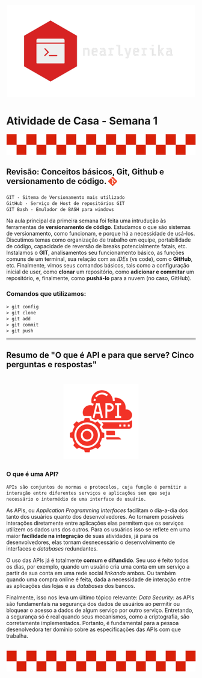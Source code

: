 
<h1 align="center">
  <img src="my_assets/nearly_logo.png" alt="nearly_logo" width="500">
</h1>

# Atividade de Casa - Semana 1
<img src="my_assets/cool_bar.png" alt="git_logo">

## Revisão: Conceitos básicos, Git, Github e versionamento de código. <sub> <img src="my_assets/git_icon.png" alt="git_logo" width="24"> </sub>

    GIT - Sitema de Versionamento mais utilizado
    GitHub - Serviço de Host de repositórios GIT
    GIT Bash - Emulador de BASH para windows

Na aula principal da primeira semana foi feita uma intrudução às ferramentas de **versionamento de código**. Estudamos o que são sistemas de versionamento, como funcionam, e porque há a necessidade de usá-los. Discutimos temas como organização de trabalho em equipe, portabilidade de código, capacidade de reversão de breaks potencialmente fatais, etc. Instalamos o **GIT**, analisamentos seu funcionamento básico, as funções comuns de um terminal, sua relação com as *IDEs* (vs code), com o **GitHub**, etc. Finalmente, vimos seus comandos básicos, tais como a configuração inicial de user, como **clonar** um repositório, como **adicionar e commitar** um repositório, e, finalmente, como **pushá-lo** para a nuvem (no caso, GitHub).

### **Comandos que utilizamos:**

    > git config
    > git clone 
    > git add
    > git commit
    > git push 
---

## Resumo de "O que é API e para que serve? Cinco perguntas e respostas"

<h1 align="center">
<img src="my_assets/API_icon.png" alt="git_logo" width="200">
</h1>

### **O que é uma API?** 


    APIs são conjuntos de normas e protocolos, cuja função é permitir a interação entre diferentes serviços e aplicações sem que seja necessário o intermédio de uma interface de usuário.

As APIs, ou *Application Programming Interfaces* facilitam o dia-a-dia dos tanto dos usuários quanto dos desenvolvedores. Ao tornarem possíveis interações diretamente entre aplicações elas permitem que os serviços utilizem os dados uns dos outros. Para os usuários isso se reflete em uma maior **facilidade na integração** de suas atividades, já para os desenvolvedores, elas tornam desnecessário o desenvolvimento de interfaces e *databases* redundantes. 

O uso das APIs já é totalmente **comum e difundido**. Seu uso é feito todos os dias, por exemplo, quando um usuário cria uma conta em um serviço a partir de sua conta em uma rede social *linkando* ambos. Ou também quando uma compra online é feita, dada a necessidade de interação entre as aplicações das lojas e as *databases* dos bancos.

Finalmente, isso nos leva um último tópico relevante: *Data Security*: as APIs são fundamentais na segurança dos dados de usuários ao permitir ou bloquear o acesso a dados de algum serviço por outro serviço. Entretando, a segurança só é real quando seus mecanismos, como a criptografia, são corretamente implementados. Portanto, é fundamental para a pessoa desenolvedora ter domínio sobre as especificações das APIs com que trabalha.

<br>
<img src="my_assets/cool_bar.png" alt="git_logo">